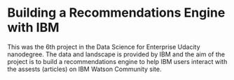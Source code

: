 # Building a Recommendations Engine with IBM
This  was the 6th project in the Data Science for Enterprise Udacity nanodegree. The data and landscape is provided by IBM and the aim of the project is to build a recommendations engine to help IBM users interact with the assests (articles) on IBM Watson Community site. 
